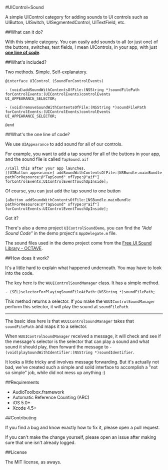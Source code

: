 #UIControl+Sound

A simple UIControl category for adding sounds to UI controls such as UIButton, UISwitch, UISegmentedControl, UITextField, etc.

##What can it do?

With this simple category. You can easily add sounds to all (or just one) of the buttons, switches, text fields, I mean UIControls, in your app, with just **[one line of code](#whats-the-one-line-of-code)**.

##What's included?

Two methods. Simple. Self-explanatory.

```
@interface UIControl (SoundForControlEvents)

- (void)addSoundWithContentsOfFile:(NSString *)soundFilePath forControlEvents:(UIControlEvents)controlEvents UI_APPEARANCE_SELECTOR;

- (void)removeSoundWithContentsOfFile:(NSString *)soundFilePath forControlEvents:(UIControlEvents)controlEvents UI_APPEARANCE_SELECTOR;

@end

```

##What's the one line of code?

We use `UIAppearance` to add sound for all of our controls.

For example, you want to add a tap sound for all of the buttons in your app, and the sound file is called `TapSound.aif`

```
//Call this after your app launches.
[[UIButton appearance] addSoundWithContentsOfFile:[NSBundle.mainBundle pathForResource:@"TapSound" ofType:@"aif"] forControlEvents:UIControlEventTouchUpInside];
```

Of course, you can just add the tap sound to one button

```
[aButton addSoundWithContentsOfFile:[NSBundle.mainBundle pathForResource:@"TapSound" ofType:@"aif"] forControlEvents:UIControlEventTouchUpInside];
```

Got it?

There's also a demo project `UIControlSoundDemo`, you can find the _"Add Sound Code"_ in the demo project's `AppDelegate.m` file.

The sound files used in the demo project come from the [Free UI Sound Library - OCTAVE](https://github.com/scopegate/octave).

##How does it work?

It's a little hard to explain what happened underneath. You may have to look into the code.

The key here is the `WUUIControlSoundManager` class. It has a simple method.

```
- (SEL)selectorForPlayingSoundFileAtPath:(NSString *)soundFilePath;
```

This method returns a selector. If you make the `WUUIControlSoundManager` perform this selector, it will play the sound at `soundFilePath`.

---

The basic idea here is that `WUUIControlSoundManager` takes that `soundFilePath` and maps it to a selector.

When `WUUIControlSoundManager` received a message, it will check and see if the message's selector is the selector that can play a sound and what sound it should play, then forward the message to `- (void)playSoundWithIdentifier:(NSString *)soundIdentifier`.


It looks a little tricky and involves message forwarding. But it's actually not bad, we've created such a simple and solid interface to accomplish a "not so simple" job, while did not mess up anything :)

##Requirements

- AudioToolbox.framework
- Automatic Reference Counting (ARC)
- iOS 5.0+
- Xcode 4.5+

##Contributing

If you find a bug and know exactly how to fix it, please open a pull request.

If you can't make the change yourself, please open an issue after making sure that one isn't already logged.

##License

The MIT license, as aways.
